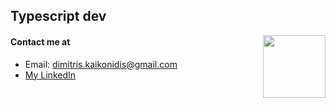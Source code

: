 
## Typescript dev

 <img align="right" src="https://user-images.githubusercontent.com/51678690/119563163-88f6dd00-bda7-11eb-88ef-f699db9faa85.gif" width="100px" /> 


#### Contact me at 

- Email: dimitris.kaikonidis@gmail.com
- <a href="https://www.linkedin.com/in/dimitris-kaikonidis/">My LinkedIn</a>



<!--
**dimitris-kaikonidis/dimitris-kaikonidis** is a ✨ _special_ ✨ repository because its `README.md` (this file) appears on your GitHub profile.

Here are some ideas to get you started:

- 🔭 I’m currently working on ...
- 🌱 I’m currently learning ...
- 👯 I’m looking to collaborate on ...
- 🤔 I’m looking for help with ...
- 💬 Ask me about ...
- 📫 How to reach me: ...
- 😄 Pronouns: ...
- ⚡ Fun fact: ...
-->
